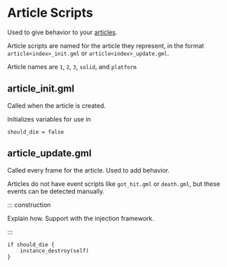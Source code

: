 # Article Scripts

Used to give behavior to your [articles](../language/articles.md).

Article scripts are named for the article they represent, in the format `article<index>_init.gml`
or `article<index>_update.gml`.

Article names are `1`, `2`, `3`, `solid`, and `platform`

## article<index>_init.gml

Called when the article is created.

Initializes variables for use in 

```gml
should_die = false
```

## article<index>_update.gml

Called every frame for the article. Used to add behavior.

Articles do not have event scripts like `got_hit.gml` or `death.gml`, but these events can be detected manually.

::: construction

Explain how. Support with the injection framework.

:::

```gml
if should_die {
    instance_destroy(self)
}
```